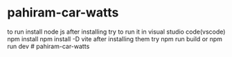 ﻿# pahiram-car-watts
to run 
install node js
after installing try to run it in visual studio code(vscode)
npm install
npm install -D vite
after installing them
try npm run build or npm run dev
#   p a h i r a m - c a r - w a t t s  
 